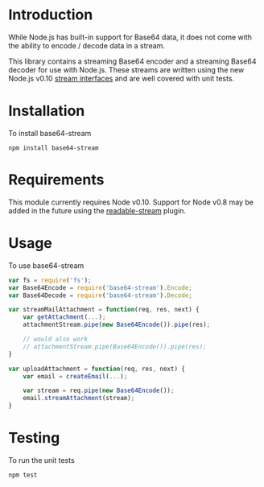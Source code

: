 # Introduction

While Node.js has built-in support for Base64 data, it does not come with the ability to encode / decode data in a stream.

This library contains a streaming Base64 encoder and a streaming Base64 decoder for use with Node.js. These streams are written using the new Node.js v0.10 [stream interfaces](http://nodejs.org/api/stream.html) and are well covered with unit tests.

# Installation

To install base64-stream

    npm install base64-stream

# Requirements

This module currently requires Node v0.10. Support for Node v0.8 may be added in the future using the [readable-stream](https://github.com/isaacs/readable-stream) plugin.

# Usage

To use base64-stream

```javascript
var fs = require('fs');
var Base64Encode = require('base64-stream').Encode;
var Base64Decode = require('base64-stream').Decode;

var streamMailAttachment = function(req, res, next) {
    var getAttachment(...);
    attachmentStream.pipe(new Base64Encode()).pipe(res);

    // would also work
    // attachmentStream.pipe(Base64Encode()).pipe(res);
}

var uploadAttachment = function(req, res, next) {
    var email = createEmail(...);

    var stream = req.pipe(new Base64Encode());
    email.streamAttachment(stream);
}
```

# Testing

To run the unit tests

    npm test